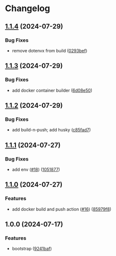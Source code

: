 # Changelog

## [1.1.4](https://github.com/oleksii-honchar/fastify-tmpl/compare/v1.1.3...v1.1.4) (2024-07-29)


### Bug Fixes

* remove dotenvx from build ([0293bef](https://github.com/oleksii-honchar/fastify-tmpl/commit/0293beff5d75f528d80872d4f5e6ba210c82fe38))

## [1.1.3](https://github.com/oleksii-honchar/fastify-tmpl/compare/v1.1.2...v1.1.3) (2024-07-29)


### Bug Fixes

* add docker container builder ([6d08e50](https://github.com/oleksii-honchar/fastify-tmpl/commit/6d08e508f4ec6cde28f45753fa7f77ca3a4b2032))

## [1.1.2](https://github.com/oleksii-honchar/fastify-tmpl/compare/v1.1.1...v1.1.2) (2024-07-29)


### Bug Fixes

* add build-n-push; add husky ([c85fad7](https://github.com/oleksii-honchar/fastify-tmpl/commit/c85fad7bce3609cd600d62f01b535f0125e1512c))

## [1.1.1](https://github.com/oleksii-honchar/fastify-tmpl/compare/v1.1.0...v1.1.1) (2024-07-27)


### Bug Fixes

* add env ([#18](https://github.com/oleksii-honchar/fastify-tmpl/issues/18)) ([1051877](https://github.com/oleksii-honchar/fastify-tmpl/commit/10518770d35f2ba2ef490c496d5c3e48bcb0dd6a))

## [1.1.0](https://github.com/oleksii-honchar/fastify-tmpl/compare/v1.0.0...v1.1.0) (2024-07-27)


### Features

* add docker build and push action ([#16](https://github.com/oleksii-honchar/fastify-tmpl/issues/16)) ([85979f8](https://github.com/oleksii-honchar/fastify-tmpl/commit/85979f841925f9251a8215dd6e337035d7bcd975))

## 1.0.0 (2024-07-17)


### Features

* bootstrap ([9241baf](https://github.com/oleksii-honchar/fastify-tmpl/commit/9241bafaf4198387fb665026df3a24a404aa77c0))
